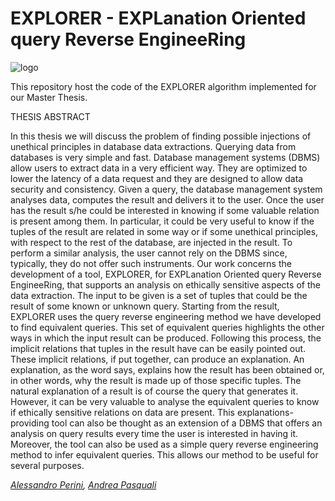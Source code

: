# EXPLORER - EXPLanation Oriented query Reverse EngineeRing

![logo](https://i.imgur.com/NZ63rQm.png)

This repository host the code of the EXPLORER algorithm implemented for our Master Thesis.

THESIS ABSTRACT

In this thesis we will discuss the problem of finding possible injections
of unethical principles in database data extractions. Querying
data from databases is very simple and fast. Database management
systems (DBMS) allow users to extract data in a very efficient
way. They are optimized to lower the latency of a data request and
they are designed to allow data security and consistency. Given a
query, the database management system analyses data, computes
the result and delivers it to the user. Once the user has the result
s/he could be interested in knowing if some valuable relation is
present among them. In particular, it could be very useful to know
if the tuples of the result are related in some way or if some unethical
principles, with respect to the rest of the database, are injected
in the result. To perform a similar analysis, the user cannot rely
on the DBMS since, typically, they do not offer such instruments.
Our work concerns the development of a tool, EXPLORER, for EXPLanation
Oriented query Reverse EngineeRing, that supports an
analysis on ethically sensitive aspects of the data extraction. The
input to be given is a set of tuples that could be the result of some
known or unknown query. Starting from the result, EXPLORER
uses the query reverse engineering method we have developed to
find equivalent queries. This set of equivalent queries highlights
the other ways in which the input result can be produced. Following
this process, the implicit relations that tuples in the result
have can be easily pointed out. These implicit relations, if put together,
can produce an explanation. An explanation, as the word
says, explains how the result has been obtained or, in other words,
why the result is made up of those specific tuples. The natural
explanation of a result is of course the query that generates it.
However, it can be very valuable to analyse the equivalent queries
to know if ethically sensitive relations on data are present. This
explanations-providing tool can also be thought as an extension
of a DBMS that offers an analysis on query results every time the
user is interested in having it. Moreover, the tool can also be used
as a simple query reverse engineering method to infer equivalent
queries. This allows our method to be useful for several purposes.

_[Alessandro Perini](https://github.com/perini93), [Andrea Pasquali](https://github.com/AndreaPasquali)_       
